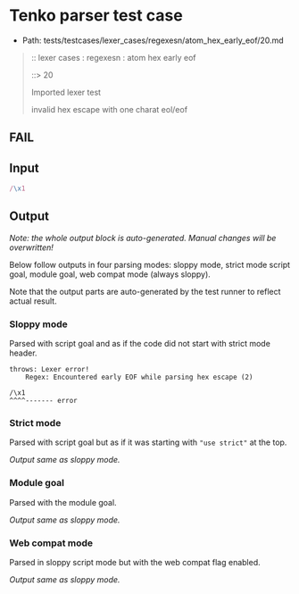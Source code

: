 # Tenko parser test case

- Path: tests/testcases/lexer_cases/regexesn/atom_hex_early_eof/20.md

> :: lexer cases : regexesn : atom hex early eof
>
> ::> 20
>
> Imported lexer test
>
> invalid hex escape with one charat eol/eof

## FAIL

## Input

`````js
/\x1
`````

## Output

_Note: the whole output block is auto-generated. Manual changes will be overwritten!_

Below follow outputs in four parsing modes: sloppy mode, strict mode script goal, module goal, web compat mode (always sloppy).

Note that the output parts are auto-generated by the test runner to reflect actual result.

### Sloppy mode

Parsed with script goal and as if the code did not start with strict mode header.

`````
throws: Lexer error!
    Regex: Encountered early EOF while parsing hex escape (2)

/\x1
^^^^------- error
`````

### Strict mode

Parsed with script goal but as if it was starting with `"use strict"` at the top.

_Output same as sloppy mode._

### Module goal

Parsed with the module goal.

_Output same as sloppy mode._

### Web compat mode

Parsed in sloppy script mode but with the web compat flag enabled.

_Output same as sloppy mode._
